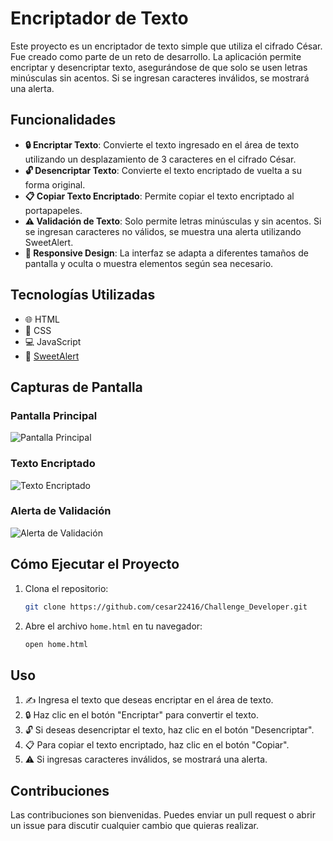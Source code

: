 # Encriptador de Texto

Este proyecto es un encriptador de texto simple que utiliza el cifrado César. Fue creado como parte de un reto de desarrollo. La aplicación permite encriptar y desencriptar texto, asegurándose de que solo se usen letras minúsculas sin acentos. Si se ingresan caracteres inválidos, se mostrará una alerta.

## Funcionalidades

- **🔒 Encriptar Texto**: Convierte el texto ingresado en el área de texto utilizando un desplazamiento de 3 caracteres en el cifrado César.
- **🔓 Desencriptar Texto**: Convierte el texto encriptado de vuelta a su forma original.
- **📋 Copiar Texto Encriptado**: Permite copiar el texto encriptado al portapapeles.
- **⚠️ Validación de Texto**: Solo permite letras minúsculas y sin acentos. Si se ingresan caracteres no válidos, se muestra una alerta utilizando SweetAlert.
- **📱 Responsive Design**: La interfaz se adapta a diferentes tamaños de pantalla y oculta o muestra elementos según sea necesario.

## Tecnologías Utilizadas

- 🌐 HTML
- 🎨 CSS
- 💻 JavaScript
- 🎉 [SweetAlert](https://sweetalert.js.org/)

## Capturas de Pantalla

### Pantalla Principal
![Pantalla Principal](./screenshots/home.png)

### Texto Encriptado
![Texto Encriptado](./screenshots/encrypted.png)

### Alerta de Validación
![Alerta de Validación](./screenshots/validation-alert.png)

## Cómo Ejecutar el Proyecto

1. Clona el repositorio:
    ```bash
    git clone https://github.com/cesar22416/Challenge_Developer.git
    ```

2. Abre el archivo `home.html` en tu navegador:
    ```bash
    open home.html
    ```

## Uso

1. ✍️ Ingresa el texto que deseas encriptar en el área de texto.
2. 🔒 Haz clic en el botón "Encriptar" para convertir el texto.
3. 🔓 Si deseas desencriptar el texto, haz clic en el botón "Desencriptar".
4. 📋 Para copiar el texto encriptado, haz clic en el botón "Copiar".
5. ⚠️ Si ingresas caracteres inválidos, se mostrará una alerta.

## Contribuciones

Las contribuciones son bienvenidas. Puedes enviar un pull request o abrir un issue para discutir cualquier cambio que quieras realizar.



